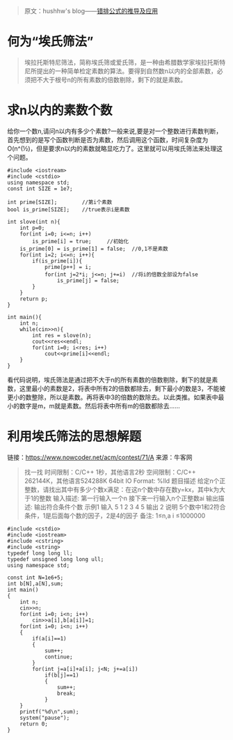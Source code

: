 
> 原文：hushhw's blog——[错排公式的推导及应用](https://hushhw.cn/2018/02/07/08%E9%94%99%E6%8E%92/)

# 何为“埃氏筛法”

> 埃拉托斯特尼筛法，简称埃氏筛或爱氏筛，是一种由希腊数学家埃拉托斯特尼所提出的一种简单检定素数的算法。要得到自然数n以内的全部素数，必须把不大于根号n的所有素数的倍数剔除，剩下的就是素数。


# 求n以内的素数个数
给你一个数n,请问n以内有多少个素数?一般来说,要是对一个整数进行素数判断，首先想到的是写个函数判断是否为素数，然后调用这个函数，时间复杂度为O(n^(½)，但是要求n以内的素数就略显吃力了。这里就可以用埃氏筛法来处理这个问题。

```
#include <iostream>
#include <cstdio>
using namespace std;
const int SIZE = 1e7;

int prime[SIZE];		//第i个素数
bool is_prime[SIZE];	//true表示i是素数

int slove(int n){
	int p=0;
	for(int i=0; i<=n; i++)
		is_prime[i] = true;		//初始化
	is_prime[0] = is_prime[1] = false;	//0,1不是素数
	for(int i=2; i<=n; i++){
		if(is_prime[i]){
			prime[p++] = i;
			for(int j=2*i; j<=n; j+=i)  //将i的倍数全部设为false
				is_prime[j] = false;
		}
	}
	return p;
}

int main(){
	int n;
	while(cin>>n){
		int res = slove(n);
		cout<<res<<endl;
		for(int i=0; i<res; i++)
			cout<<prime[i]<<endl;
	}
}
```
看代码说明，埃氏筛法是通过把不大于n的所有素数的倍数剔除，剩下的就是素数，这里最小的素数是2，将表中所有2的倍数都除去，剩下最小的数是3，不能被更小的数整除，所以是素数。再将表中3的倍数的数除去。以此类推。如果表中最小的数字是m，m就是素数。然后将表中所有m的倍数都除去……


# 利用埃氏筛法的思想解题

链接：https://www.nowcoder.net/acm/contest/71/A
来源：牛客网


> 找一找
> 时间限制：C/C++ 1秒，其他语言2秒
> 空间限制：C/C++ 262144K，其他语言524288K
> 64bit IO Format: %lld
> 题目描述
> 给定n个正整数，请找出其中有多少个数x满足：在这n个数中存在数y=kx，其中k为大于1的整数
> 输入描述:
> 第一行输入一个n
> 接下来一行输入n个正整数ai
> 输出描述:
> 输出符合条件个数
> 示例1
> 输入
> 5
> 1 2 3 4 5
> 输出
> 2
> 说明
> 5个数中1和2符合条件，1是后面每个数的因子，2是4的因子
> 备注:
> 1≤n,a
> i
> ≤1000000

```
#include <cstdio>
#include <iostream>
#include <cstring>
#include <string>
typedef long long ll;
typedef unsigned long long ull;
using namespace std;

const int N=1e6+5;
int b[N],a[N],sum;
int main()
{
	int n;
	cin>>n;
	for(int i=0; i<n; i++)
		cin>>a[i],b[a[i]]=1;
	for(int i=0; i<n; i++)
	{
		if(a[i]==1)
		{
			sum++;
			continue;
		}
		for(int j=a[i]+a[i]; j<N; j+=a[i])
			if(b[j]==1)
			{
				sum++;
				break;
			}
	}
	printf("%d\n",sum);
	system("pause");
	return 0;
}
```